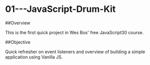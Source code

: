# 01---JavaScript-Drum-Kit

##Overview

This is the first quick project in Wes Bos' free JavaScript30 course. 

##Objective

Quick refresher on event listeners and overview of building a simple application using Vanilla JS.

